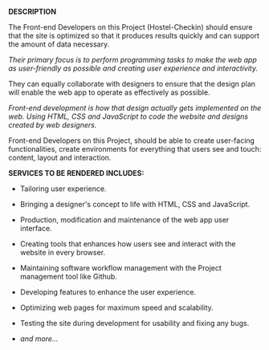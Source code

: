 **DESCRIPTION**

The Front-end Developers on this Project (Hostel-Checkin) should ensure that the site is optimized so that it produces results quickly and can support the amount of data necessary.

*Their primary focus is to perform programming tasks to make the web app as user-friendly as possible and creating user experience and interactivity.*

They can equally collaborate with designers to ensure that the design plan will enable the web app to operate as effectively as possible.

*Front-end development is how that design actually gets implemented on the web. Using HTML, CSS and JavaScript to code the website and designs created by web designers.*

Front-end Developers on this Project, should be able to create user-facing functionalities, create environments for everything that users see and touch: content, layout and interaction.

**SERVICES TO BE RENDERED INCLUDES:**

- Tailoring user experience.

- Bringing a designer's concept to life with HTML, CSS and JavaScript.

- Production, modification and maintenance of the web app user interface.

- Creating tools that enhances how users see and interact with the website in every browser.

- Maintaining software workflow management with the Project management tool like Github.

- Developing features to enhance the user experience.

- Optimizing web pages for maximum speed and scalability. 

- Testing the site during development for usability and fixing any bugs.

- *and more...*






